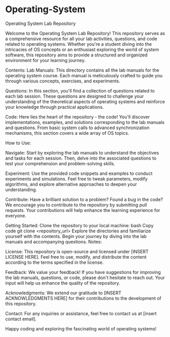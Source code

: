 # Operating-System

Operating System Lab Repository

Welcome to the Operating System Lab Repository! This repository serves as a comprehensive resource for all your lab activities, questions, and code related to operating systems. Whether you're a student diving into the intricacies of OS concepts or an enthusiast exploring the world of system software, this repository aims to provide a structured and organized environment for your learning journey.

Contents:
Lab Manuals: This directory contains all the lab manuals for the operating system course. Each manual is meticulously crafted to guide you through various concepts, exercises, and experiments.

Questions: In this section, you'll find a collection of questions related to each lab session. These questions are designed to challenge your understanding of the theoretical aspects of operating systems and reinforce your knowledge through practical applications.

Code: Here lies the heart of the repository - the code! You'll discover implementations, examples, and solutions corresponding to the lab manuals and questions. From basic system calls to advanced synchronization mechanisms, this section covers a wide array of OS topics.

How to Use:

Navigate: Start by exploring the lab manuals to understand the objectives and tasks for each session. Then, delve into the associated questions to test your comprehension and problem-solving skills.

Experiment: Use the provided code snippets and examples to conduct experiments and simulations. Feel free to tweak parameters, modify algorithms, and explore alternative approaches to deepen your understanding.

Contribute: Have a brilliant solution to a problem? Found a bug in the code? We encourage you to contribute to the repository by submitting pull requests. Your contributions will help enhance the learning experience for everyone.

Getting Started:
Clone the repository to your local machine:
bash
Copy code
git clone <repository_url>
Explore the directories and familiarize yourself with the contents.
Begin your journey by diving into the lab manuals and accompanying questions.
Notes:

License: This repository is open-source and licensed under [INSERT LICENSE HERE]. Feel free to use, modify, and distribute the content according to the terms specified in the license.

Feedback: We value your feedback! If you have suggestions for improving the lab manuals, questions, or code, please don't hesitate to reach out. Your input will help us enhance the quality of the repository.

Acknowledgments: We extend our gratitude to [INSERT ACKNOWLEDGMENTS HERE] for their contributions to the development of this repository.

Contact:
For any inquiries or assistance, feel free to contact us at [insert contact email].

Happy coding and exploring the fascinating world of operating systems!






